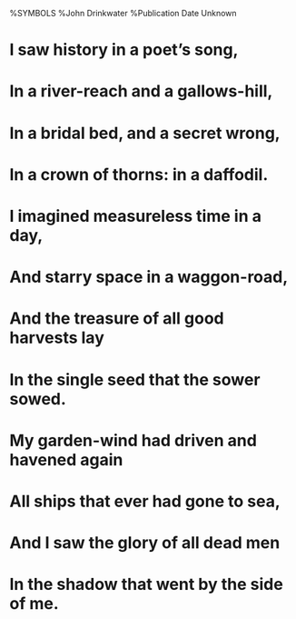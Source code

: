%SYMBOLS
%John Drinkwater
%Publication Date Unknown

# I saw history in a poet’s song,

# In a river-reach and a gallows-hill,

# In a bridal bed, and a secret wrong,

# In a crown of thorns: in a daffodil.

# I imagined measureless time in a day,

# And starry space in a waggon-road,

# And the treasure of all good harvests lay

# In the single seed that the sower sowed.

# My garden-wind had driven and havened again

# All ships that ever had gone to sea,

# And I saw the glory of all dead men

# In the shadow that went by the side of me.
